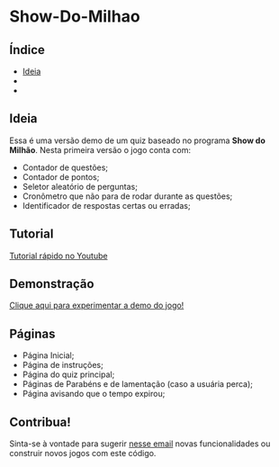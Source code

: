 # Show-Do-Milhao

## Índice

* [Ideia](ithub.com/LeonardoAGermano/Show-Do-Milhao/#ideia)
*
*

## Ideia
Essa é uma versão demo de um quiz baseado no programa **Show do Milhão**. Nesta primeira versão o jogo conta com:

* Contador de questões;
* Contador de pontos;
* Seletor aleatório de perguntas;
* Cronômetro que não para de rodar durante as questões;
* Identificador de respostas certas ou erradas;

## Tutorial

[Tutorial rápido no Youtube]()

## Demonstração

[Clique aqui para experimentar a demo do jogo!]()

## Páginas

* Página Inicial;
* Página de instruções;
* Página do quiz principal;
* Páginas de Parabéns e de lamentação (caso a usuária perca);
* Página avisando que o tempo expirou;

## Contribua!

Sinta-se à vontade para sugerir [nesse email](mailto:oleonardoag@gmail.com) novas funcionalidades ou construir novos jogos com este código.
